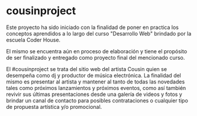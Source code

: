 # cousinproject

Este proyecto ha sido iniciado con la finalidad de poner en practica los conceptos aprendidos a lo largo del curso "Desarrollo Web" brindado por la escuela Coder House.

El mismo se encuentra aún en proceso de elaboración y tiene el propósito de ser finalizado y entregado como proyecto final del mencionado curso.

El #cousinproject se trata del sitio web del artista Cousin quien se desempeña como dj y productor de música electrónica.
La finalidad del mismo es presentar al artista y mantener al tanto de todas las novedades tales como próximos lanzamientos y próximos eventos, como así también revivir sus últimas presentaciones desde una galería de videos y fotos y brindar un canal de contacto para posibles contrataciones o cualquier tipo de propuesta artística y/o promocional.
